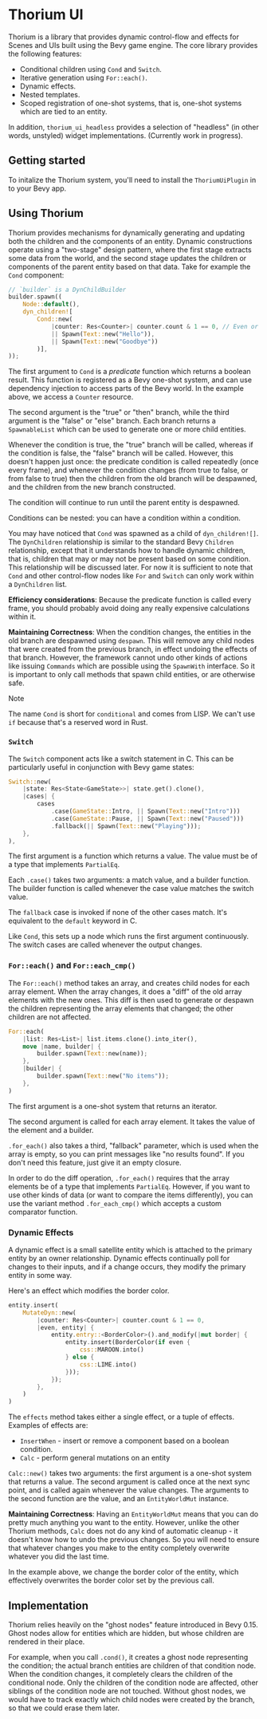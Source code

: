 # Thorium UI

Thorium is a library that provides dynamic control-flow and effects for Scenes and UIs built
using the Bevy game engine. The core library provides the following features:

- Conditional children using `Cond` and `Switch`.
- Iterative generation using `For::each()`.
- Dynamic effects.
- Nested templates.
- Scoped registration of one-shot systems, that is, one-shot systems which are tied to an entity.

In addition, `thorium_ui_headless` provides a selection of "headless" (in other words, unstyled)
widget implementations. (Currently work in progress).

## Getting started

To initalize the Thorium system, you'll need to install the `ThoriumUiPlugin` in to your Bevy app.

## Using Thorium

Thorium provides mechanisms for dynamically generating and updating both the children and the
components of an entity. Dynamic constructions operate using a "two-stage" design pattern, where
the first stage extracts some data from the world, and the second stage updates the children
or components of the parent entity based on that data. Take for example the `Cond` component:

```rust
// `builder` is a DynChildBuilder
builder.spawn((
    Node::default(),
    dyn_children![
        Cond::new(
            |counter: Res<Counter>| counter.count & 1 == 0, // Even or odd
            || Spawn(Text::new("Hello")),
            || Spawn(Text::new("Goodbye"))
        )],
));
```

The first argument to `Cond` is a _predicate_ function which returns a boolean result. This
function is registered as a Bevy one-shot system, and can use dependency injection to access
parts of the Bevy world. In the example above, we access a `Counter` resource.

The second argument is the "true" or "then" branch, while the third argument is the "false" or
"else" branch. Each branch returns a `SpawnableList` which can be used to generate one or more
child entities.

Whenever the condition is true, the "true" branch will be called, whereas if the condition is
false, the "false" branch will be called. However, this doesn't happen just once: the predicate
condition is called repeatedly (once every frame), and whenever the condition changes (from true
to false, or from false to true) then the children from the old branch will be despawned, and
the children from the new branch constructed.

The condition will continue to run until the parent entity is despawned.

Conditions can be nested: you can have a condition within a condition.

You may have noticed that `Cond` was spawned as a child of `dyn_children![]`. The `DynChildren`
relationship is similar to the standard Bevy `Children` relationship, except that it understands
how to handle dynamic children, that is, children that may or may not be present based on some
condition. This relationship will be discussed later. For now it is sufficient to note that `Cond`
and other control-flow nodes like `For` and `Switch` can only work within a `DynChildren` list.

**Efficiency considerations**: Because the predicate function is called every frame, you should
probably avoid doing any really expensive calculations within it.

**Maintaining Correctness**: When the condition changes, the entities in the old branch are despawned
using `despawn`. This will remove any child nodes that were created from the previous
branch, in effect undoing the effects of that branch. However, the framework cannot undo other
kinds of actions like issuing `Commands` which are possible using the `SpawnWith` interface.
So it is important to only call methods that spawn child entities, or are otherwise safe.

> [!NOTE]
> The name `Cond` is short for `conditional` and comes from LISP. We can't use `if` because that's
> a reserved word in Rust.

### `Switch`

The `Switch` component acts like a switch statement in C. This can be particularly useful in
conjunction with Bevy game states:

```rust
Switch::new(
    |state: Res<State<GameState>>| state.get().clone(),
    |cases| {
        cases
            .case(GameState::Intro, || Spawn(Text::new("Intro")))
            .case(GameState::Pause, || Spawn(Text::new("Paused")))
            .fallback(|| Spawn(Text::new("Playing")));
    },
),
```

The first argument is a function which returns a value. The value must be of a type that implements
`PartialEq`.

Each `.case()` takes two arguments: a match value, and a builder function. The builder function
is called whenever the case value matches the switch value.

The `fallback` case is invoked if none of the other cases match. It's equivalent to the `default`
keyword in C.

Like `Cond`, this sets up a node which runs the first argument continuously. The switch cases
are called whenever the output changes.

### `For::each()` and `For::each_cmp()`

The `For::each()` method takes an array, and creates child nodes for each array element. When
the array changes, it does a "diff" of the old array elements with the new ones. This diff is
then used to generate or despawn the children representing the array elements that changed; the
other children are not affected.

```rust
For::each(
    |list: Res<List>| list.items.clone().into_iter(),
    move |name, builder| {
        builder.spawn(Text::new(name));
    },
    |builder| {
        builder.spawn(Text::new("No items"));
    },
)
```

The first argument is a one-shot system that returns an iterator.

The second argument is called for each array element. It takes the value of the element and
a builder.

`.for_each()` also takes a third, "fallback" parameter, which is used when the array is empty,
so you can print messages like "no results found". If you don't need this feature, just give it
an empty closure.

In order to do the diff operation, `.for_each()` requires that the array elements be of a type
that implements `PartialEq`. However, if you want to use other kinds of data (or want to compare
the items differently), you can use the variant method `.for_each_cmp()` which accepts a custom
comparator function.

### Dynamic Effects

A dynamic effect is a small satellite entity which is attached to the primary entity by an
owner relationship. Dynamic effects continually poll for changes to their inputs, and if a change
occurs, they modify the primary entity in some way.

Here's an effect which modifies the border color.

```rust
entity.insert(
    MutateDyn::new(
        |counter: Res<Counter>| counter.count & 1 == 0,
        |even, entity| {
            entity.entry::<BorderColor>().and_modify(|mut border| {
                entity.insert(BorderColor(if even {
                    css::MAROON.into()
                } else {
                    css::LIME.into()
                }));
            });
        },
    )
)
```

The `effects` method takes either a single effect, or a tuple of effects. Examples of effects
are:

- `InsertWhen` - insert or remove a component based on a boolean condition.
- `Calc` - perform general mutations on an entity

`Calc::new()` takes two arguments: the first argument is a one-shot system that returns a
value. The second argument is called once at the next sync point, and is called again whenever the
value changes. The arguments to the second function are the value, and an `EntityWorldMut` instance.

**Maintaining Correctness**: Having an `EntityWorldMut` means that you can do pretty much anything
you want to the entity. However, unlike the other Thorium methods, `Calc` does not do any
kind of automatic cleanup - it doesn't know how to undo the previous changes. So you will need to
ensure that whatever changes you make to the entity completely overwrite whatever you did the
last time.

In the example above, we change the border color of the entity, which effectively overwrites
the border color set by the previous call.

## Implementation

Thorium relies heavily on the "ghost nodes" feature introduced in Bevy 0.15. Ghost nodes allow
for entities which are hidden, but whose children are rendered in their place.

For example, when you call `.cond()`, it creates a ghost node representing the condition; the actual
branch entities are children of that condition node. When the condition changes, it completely
clears the children of the conditional node. Only the children of the condition node are affected,
other siblings of the condition node are not touched. Without ghost nodes, we would have to track
exactly which child nodes were created by the branch, so that we could erase them later.
